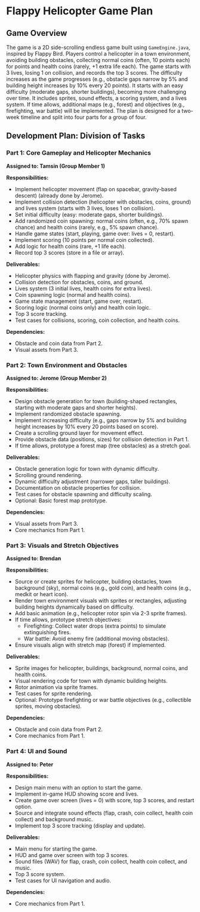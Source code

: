 # Flappy Helicopter Game Plan

## Game Overview
The game is a 2D side-scrolling endless game built using `GameEngine.java`, inspired by Flappy Bird. Players control a helicopter in a town environment, avoiding building obstacles, collecting normal coins (often, 10 points each) for points and health coins (rarely, +1 extra life each). The game starts with 3 lives, losing 1 on collision, and records the top 3 scores. The difficulty increases as the game progresses (e.g., obstacle gaps narrow by 5% and building height increases by 10% every 20 points). It starts with an easy difficulty (moderate gaps, shorter buildings), becoming more challenging over time. It includes sprites, sound effects, a scoring system, and a lives system. If time allows, additional maps (e.g., forest) and objectives (e.g., firefighting, war battle) will be implemented. The plan is designed for a two-week timeline and split into four parts for a group of four.

## Development Plan: Division of Tasks

### Part 1: Core Gameplay and Helicopter Mechanics
**Assigned to: Tamsin (Group Member 1)**

**Responsibilities:**
- Implement helicopter movement (flap on spacebar, gravity-based descent) (already done by Jerome).
- Implement collision detection (helicopter with obstacles, coins, ground) and lives system (starts with 3 lives, loses 1 on collision).
- Set initial difficulty (easy: moderate gaps, shorter buildings).
- Add randomized coin spawning: normal coins (often, e.g., 70% spawn chance) and health coins (rarely, e.g., 5% spawn chance).
- Handle game states (start, playing, game over: lives = 0, restart).
- Implement scoring (10 points per normal coin collected).
- Add logic for health coins (rare, +1 life each).
- Record top 3 scores (store in a file or array).

**Deliverables:**
- Helicopter physics with flapping and gravity (done by Jerome).
- Collision detection for obstacles, coins, and ground.
- Lives system (3 initial lives, health coins for extra lives).
- Coin spawning logic (normal and health coins).
- Game state management (start, game over, restart).
- Scoring logic (normal coins only) and health coin logic.
- Top 3 score tracking.
- Test cases for collisions, scoring, coin collection, and health coins.

**Dependencies:**
- Obstacle and coin data from Part 2.
- Visual assets from Part 3.

### Part 2: Town Environment and Obstacles
**Assigned to: Jerome (Group Member 2)**

**Responsibilities:**
- Design obstacle generation for town (building-shaped rectangles, starting with moderate gaps and shorter heights).
- Implement randomized obstacle spawning.
- Implement increasing difficulty (e.g., gaps narrow by 5% and building height increases by 10% every 20 points based on score).
- Create a scrolling ground layer for movement effect.
- Provide obstacle data (positions, sizes) for collision detection in Part 1.
- If time allows, prototype a forest map (tree obstacles) as a stretch goal.

**Deliverables:**
- Obstacle generation logic for town with dynamic difficulty.
- Scrolling ground rendering.
- Dynamic difficulty adjustment (narrower gaps, taller buildings).
- Documentation on obstacle properties for collision.
- Test cases for obstacle spawning and difficulty scaling.
- Optional: Basic forest map prototype.

**Dependencies:**
- Visual assets from Part 3.
- Core mechanics from Part 1.

### Part 3: Visuals and Stretch Objectives
**Assigned to: Brendan**

**Responsibilities:**
- Source or create sprites for helicopter, building obstacles, town background (sky), normal coins (e.g., gold coin), and health coins (e.g., medkit or heart icon).
- Render town environment visuals with sprites or rectangles, adjusting building heights dynamically based on difficulty.
- Add basic animation (e.g., helicopter rotor spin via 2-3 sprite frames).
- If time allows, prototype stretch objectives:
  - Firefighting: Collect water drops (extra points) to simulate extinguishing fires.
  - War battle: Avoid enemy fire (additional moving obstacles).
- Ensure visuals align with stretch map (forest) if implemented.

**Deliverables:**
- Sprite images for helicopter, buildings, background, normal coins, and health coins.
- Visual rendering code for town with dynamic building heights.
- Rotor animation via sprite frames.
- Test cases for sprite rendering.
- Optional: Prototype firefighting or war battle objectives (e.g., collectible sprites, moving obstacles).

**Dependencies:**
- Obstacle and coin data from Part 2.
- Core mechanics from Part 1.

### Part 4: UI and Sound
**Assigned to: Peter**

**Responsibilities:**
- Design main menu with an option to start the game.
- Implement in-game HUD showing score and lives.
- Create game over screen (lives = 0) with score, top 3 scores, and restart option.
- Source and integrate sound effects (flap, crash, coin collect, health coin collect) and background music.
- Implement top 3 score tracking (display and update).

**Deliverables:**
- Main menu for starting the game.
- HUD and game over screen with top 3 scores.
- Sound files (WAV) for flap, crash, coin collect, health coin collect, and music.
- Top 3 score system.
- Test cases for UI navigation and audio.

**Dependencies:**
- Core mechanics from Part 1.
